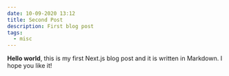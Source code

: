 ```yaml
---
date: 10-09-2020 13:12
title: Second Post
description: First blog post
tags:
  - misc
---
```


**Hello world**, this is my first Next.js blog post and it is written in Markdown.
I hope you like it!
